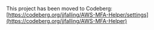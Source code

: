 
This project has been moved to Codeberg: [https://codeberg.org/jjfalling/AWS-MFA-Helper/settings](https://codeberg.org/jjfalling/AWS-MFA-Helper)
